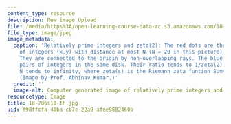 ```yaml
---
content_type: resource
description: New image Upload
file: /media/https%3A/open-learning-course-data-rc.s3.amazonaws.com/18-786-topics-in-algebraic-number-theory-spring-2010/f98ffcfa40bacb7c22a9afee9882460b_18-786s10-th.jpg
file_type: image/jpeg
image_metadata:
  caption: 'Relatively prime integers and zeta(2): The red dots are the coprime pairs
    of integers (x,y) with distance at most N (N = 20 in this picture) from the origin.
    They are connected to the origin by non-overlapping rays. The blue dots are all
    pairs of integers in the same disk. Their ratio tends to 1/zeta(2) = 6/pi^2 as
    N tends to infinity, where zeta(s) is the Riemann zeta funtion Sum\_n (1/n^s).
    (Image by Prof. Abhinav Kumar.)'
  credit: ''
  image-alt: Computer generated image of relatively prime integers and zeta(2)
resourcetype: Image
title: 18-786s10-th.jpg
uid: f98ffcfa-40ba-cb7c-22a9-afee9882460b
---
```

